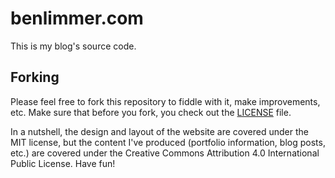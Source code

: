 # benlimmer.com

This is my blog's source code.

## Forking
Please feel free to fork this repository to fiddle with it, make improvements, etc. Make sure that before you fork, you check out the [LICENSE](https://github.com/blimmer/benlimmer.com/blob/master/LICENSE) file.  

In a nutshell, the design and layout of the website are covered under the MIT license, but the content I've produced (portfolio information, blog posts, etc.) are covered under the Creative Commons Attribution 4.0 International Public License. Have fun!
